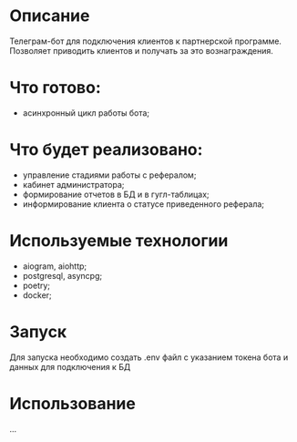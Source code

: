 # Описание
Телеграм-бот для подключения клиентов к партнерской программе. Позволяет приводить клиентов и получать за это вознаграждения. <br>

# Что готово:
- асинхронный цикл работы бота;
  
# Что будет реализовано:
- управление стадиями работы с рефералом;
- кабинет администратора;
- формирование отчетов в БД и в гугл-таблицах;
- информирование клиента о статусе приведенного реферала;
  
# Используемые технологии
- aiogram, aiohttp;
- postgresql, asyncpg;
- poetry;
- docker;

# Запуск
Для запуска необходимо создать .env файл с указанием токена бота и данных для подключения к БД

# Использование
...

